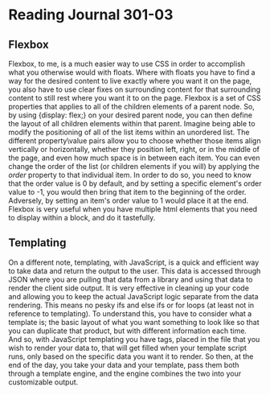 # Reading Journal 301-03

## Flexbox

Flexbox, to me, is a much easier way to use CSS in order to accomplish what you otherwise would with floats.  Where with floats you have to find a way for the desired content to live exactly where you want it on the page, you also have to use clear fixes on surrounding content for that surrounding content to still rest where you want it to on the page.  Flexbox is a set of CSS properties that applies to all of the children elements of a parent node.  So, by using {display: flex;} on your desired parent node, you can then define the layout of all children elements within that parent.  Imagine being able to modify the positioning of all of the list items within an unordered list.  The different property\value pairs allow you to choose whether those items align vertically or horizontally, whether they position left, right, or in the middle of the page, and even how much space is in between each item.  You can even change the order of the list \(or children elements if you will\) by applying the *order* property to that individual item.  In order to do so, you need to know that the order value is 0 by default, and by setting a specific element's order value to -1, you would then bring that item to the beginning of the order.  Adversely, by setting an item's order value to 1 would place it at the end.  Flexbox is very useful when you have multiple html elements that you need to display within a block, and do it tastefully.

## Templating

On a different note, templating, with JavaScript, is a quick and efficient way to take data and return the output to the user.  This data is accessed through JSON where you are pulling that data from a library and using that data to render the client side output.  It is very effective in cleaning up your code and allowing you to keep the actual JavaScript logic separate from the data rendering.  This means no pesky ifs and else ifs or for loops \(at least not in reference to templating\).  To understand this, you have to consider what a template is; the basic layout of what you want something to look like so that you can duplicate that product, but with different information each time.  And so, with JavaScript templating you have tags, placed in the file that you wish to render your data to, that will get filled when your template script runs, only based on the specific data you want it to render.  So then, at the end of the day, you take your data and your template, pass them both through a template engine, and the engine combines the two into your customizable output.
